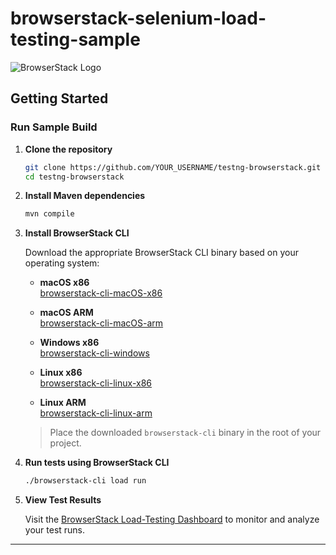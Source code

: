# browserstack-selenium-load-testing-sample

![BrowserStack Logo](https://d98b8t1nnulk5.cloudfront.net/production/images/layout/logo-header.png?1469004780)

## Getting Started

### Run Sample Build

1. **Clone the repository**

   ```sh
   git clone https://github.com/YOUR_USERNAME/testng-browserstack.git
   cd testng-browserstack
   ```

2. **Install Maven dependencies**

   ```sh
   mvn compile
   ```

3. **Install BrowserStack CLI**

   Download the appropriate BrowserStack CLI binary based on your operating system:

   - **macOS x86**  
     [browserstack-cli-macOS-x86](https://load-api.browserstack.com/api/v1/binary?os=macos&arch=x64)

   - **macOS ARM**  
     [browserstack-cli-macOS-arm](https://load-api.browserstack.com/api/v1/binary?os=macos&arch=arm64)

   - **Windows x86**  
     [browserstack-cli-windows](https://load-api.browserstack.com/api/v1/binary?os=win&arch=x64)

   - **Linux x86**  
     [browserstack-cli-linux-x86](https://load-api.browserstack.com/api/v1/binary?os=linux&arch=arm64)

   - **Linux ARM**  
     [browserstack-cli-linux-arm](https://load-api.browserstack.com/api/v1/binary?os=linux&arch=x64)

   > Place the downloaded `browserstack-cli` binary in the root of your project.

4. **Run tests using BrowserStack CLI**

   ```sh
   ./browserstack-cli load run
   ```

5. **View Test Results**

   Visit the [BrowserStack Load-Testing Dashboard](https://load.browserstack.com/projects) to monitor and analyze your test runs.

---